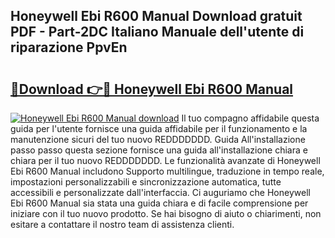 ## Honeywell Ebi R600 Manual Download gratuit PDF - Part-2DC Italiano Manuale dell'utente di riparazione PpvEn

# <h2><a href="http://dffxtj.blite.top/?on=Honeywell+Ebi+R600+Manual">🔗Download 👉🔴 Honeywell Ebi R600 Manual</a></h2>

[![Honeywell Ebi R600 Manual download](https://i.imgur.com/lujVjoI.png)](http://dffxtj.blite.top/?on=Honeywell+Ebi+R600+Manual)
Il tuo compagno affidabile questa guida per l'utente fornisce una guida affidabile per il funzionamento e la manutenzione sicuri del tuo nuovo REDDDDDDD. Guida All'installazione passo passo questa sezione fornisce una guida all'installazione chiara e chiara per il tuo nuovo REDDDDDDD. Le funzionalità avanzate di Honeywell Ebi R600 Manual includono Supporto multilingue, traduzione in tempo reale, impostazioni personalizzabili e sincronizzazione automatica, tutte accessibili e personalizzate dall'interfaccia. Ci auguriamo che Honeywell Ebi R600 Manual sia stata una guida chiara e di facile comprensione per iniziare con il tuo nuovo prodotto. Se hai bisogno di aiuto o chiarimenti, non esitare a contattare il nostro team di assistenza clienti.
